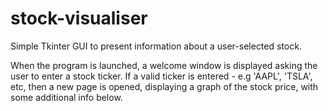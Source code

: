 # stock-visualiser
Simple Tkinter GUI to present information about a user-selected stock. 

When the program is launched, a welcome window is displayed asking the user to enter a stock ticker. If a valid ticker is entered - e.g 'AAPL', 'TSLA', etc, then a 
new page is opened, displaying a graph of the stock price, with some additional info below.
